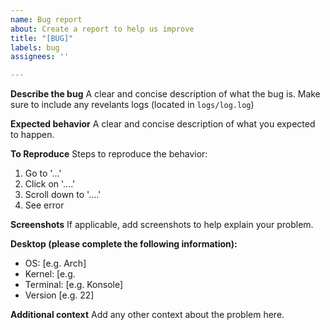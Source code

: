 ```yaml
---
name: Bug report
about: Create a report to help us improve
title: "[BUG]"
labels: bug
assignees: ''

---
```


**Describe the bug**
A clear and concise description of what the bug is. Make sure to include any revelants logs (located in `logs/log.log`)

**Expected behavior**
A clear and concise description of what you expected to happen.

**To Reproduce**
Steps to reproduce the behavior:
1. Go to '...'
2. Click on '....'
3. Scroll down to '....'
4. See error

**Screenshots**
If applicable, add screenshots to help explain your problem.

**Desktop (please complete the following information):**
 - OS: [e.g. Arch]
 - Kernel: [e.g. 
 - Terminal: [e.g. Konsole]
 - Version [e.g. 22]


**Additional context**
Add any other context about the problem here.
